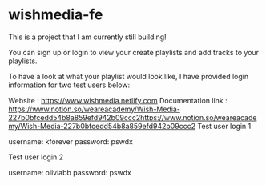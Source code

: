 # wishmedia-fe


This is a project that I am currently still building! 

You can sign up or login to view your create playlists and add tracks to your playlists.

To have a look at what your playlist would look like, I have provided login information for two test users below:

Website : https://www.wishmedia.netlify.com
Documentation link : https://www.notion.so/weareacademy/Wish-Media-227b0bfcedd54b8a859efd942b09ccc2https://www.notion.so/weareacademy/Wish-Media-227b0bfcedd54b8a859efd942b09ccc2
Test user login 1

username: kforever 
password: pswdx


Test user login 2

username: oliviabb 
password: pswdx


